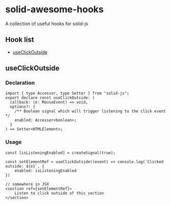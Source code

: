 # solid-awesome-hooks

A collection of useful hooks for solid-js

## Hook list

- [useClickOutside](#useClickOutside)

## useClickOutside

### Declaration

```tsx
import { type Accessor, type Setter } from "solid-js";
export declare const useClickOutside: (
  callback: (e: MouseEvent) => void,
  options?: {
    /** Boolean signal which will trigger listening to the click event */
    enabled: Accessor<boolean>;
  }
) => Setter<HTMLElement>;
```

### Usage

```tsx
const [isListeningEnabled] = createSignal(true);

const setElementRef = useClickOutside((event) => console.log(`Clicked outside: ${e}`, {
    enabled: isListeningEnabled
})

// somewhere in JSX
<section ref={setElementRef}>
    Listen to click outside of this section
</section>
```
